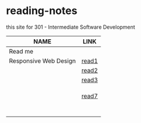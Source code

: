 # reading-notes
this site for 301 - Intermediate Software Development

|NAME|LINK|
| ---      | ---         |
|Read me|[](https://github.com/AbdullahMou/reading-notes/blob/main/README.md)|
| Responsive Web Design|[read1](https://abdullahmou.github.io/reading-notes/read1)|
|          | [read2](https://abdullahmou.github.io/reading-notes/read2) |
|          |[read3](https://abdullahmou.github.io/reading-notes/read3) |
|          |             |
|          |             |
|          |             |
|          |[read7]()|
|          |             |
|          |             |
|          |             |
|          |             |
|          |             |
|          |             |
|          |             |

